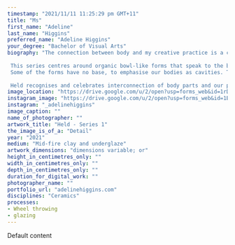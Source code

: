 ```yaml
---
timestamp: "2021/11/11 11:25:29 pm GMT+11"
title: "Ms"
first_name: "Adeline"
last_name: "Higgins"
preferred_name: "Adeline Higgins"
your_degree: "Bachelor of Visual Arts"
biography: "The connection between body and my creative practice is a constant inspiration. My graduating work Held, draws on a sense of personal identity, self-acceptance and appreciation. Exploring the idea of body and driving connections that are relatable and comforting.
  
 This series centres around organic bowl-like forms that speak to the body as a vessel. The forms are wheel thrown and altered by hand to represent the folds and creases of skin.
 Some of the forms have no base, to emphasise our bodies as cavities. The intimate and nestled composition highlights the vulnerability and softness of the body and clay itself. 
 
 Held recognises and celebrates interconnection of body parts and our perceptions of body functional, imperfect, beautiful."
image_location: "https://drive.google.com/u/2/open?usp=forms_web&id=1rDyq1QRDWQzTlDIv4tQCeHzY_4nLb9Ez"
instagram_image: "https://drive.google.com/u/2/open?usp=forms_web&id=1BQVrWTHP7hk5-V_jRSkaV3ekKvkv37fB"
instagram: "_adelinehiggins"
image_caption: ""
name_of_photographer: ""
artwork_title: "Held - Series 1"
the_image_is_of_a: "Detail"
year: "2021"
medium: "Mid-fire clay and underglaze"
artwork_dimensions: "dimensions variable; or"
height_in_centimetres_only: ""
width_in_centimetres_only: ""
depth_in_centimetres_only: ""
duration_for_digital_work: ""
photographer_name: ""
portfolio_url: "adelinehiggins.com"
disciplines: "Ceramics"
processes:
- Wheel throwing
- glazing
---
```


Default content